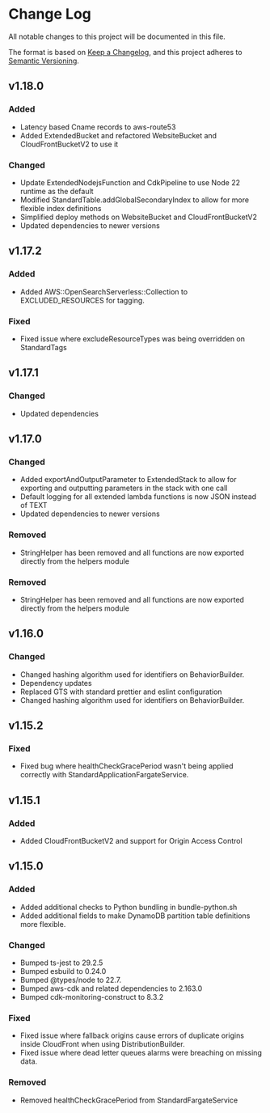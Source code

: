 # Change Log

All notable changes to this project will be documented in this file.

The format is based on [Keep a Changelog](https://keepachangelog.com/en/1.1.0/),
and this project adheres to [Semantic Versioning](https://semver.org/spec/v2.0.0.html).

## v1.18.0

### Added

-   Latency based Cname records to aws-route53
-   Added ExtendedBucket and refactored WebsiteBucket and CloudFrontBucketV2 to use it

### Changed

-   Update ExtendedNodejsFunction and CdkPipeline to use Node 22 runtime as the default
-   Modified StandardTable.addGlobalSecondaryIndex to allow for more flexible index definitions
-   Simplified deploy methods on WebsiteBucket and CloudFrontBucketV2
-   Updated dependencies to newer versions

## v1.17.2

### Added

-   Added AWS::OpenSearchServerless::Collection to EXCLUDED_RESOURCES for tagging.

### Fixed

-   Fixed issue where excludeResourceTypes was being overridden on StandardTags

## v1.17.1

### Changed

-   Updated dependencies

## v1.17.0

### Changed

-   Added exportAndOutputParameter to ExtendedStack to allow for exporting and outputting parameters in the stack with one call
-   Default logging for all extended lambda functions is now JSON instead of TEXT
-   Updated dependencies to newer versions

### Removed

-   StringHelper has been removed and all functions are now exported directly from the helpers module

### Removed

-   StringHelper has been removed and all functions are now exported directly from the helpers module

## v1.16.0

### Changed

-   Changed hashing algorithm used for identifiers on BehaviorBuilder.
-   Dependency updates
-   Replaced GTS with standard prettier and eslint configuration
-   Changed hashing algorithm used for identifiers on BehaviorBuilder.

## v1.15.2

### Fixed

-   Fixed bug where healthCheckGracePeriod wasn't being applied correctly with StandardApplicationFargateService.

## v1.15.1

### Added

-   Added CloudFrontBucketV2 and support for Origin Access Control

## v1.15.0

### Added

-   Added additional checks to Python bundling in bundle-python.sh
-   Added additional fields to make DynamoDB partition table definitions more flexible.

### Changed

-   Bumped ts-jest to 29.2.5
-   Bumped esbuild to 0.24.0
-   Bumped @types/node to 22.7.
-   Bumped aws-cdk and related dependencies to 2.163.0
-   Bumped cdk-monitoring-construct to 8.3.2

### Fixed

-   Fixed issue where fallback origins cause errors of duplicate origins inside CloudFront when using DistributionBuilder.
-   Fixed issue where dead letter queues alarms were breaching on missing data.

### Removed

-   Removed healthCheckGracePeriod from StandardFargateService
